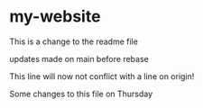 # my-website

This is a change to the readme file

updates made on main before rebase

This line will now not conflict with a line on origin!

Some changes to this file on Thursday